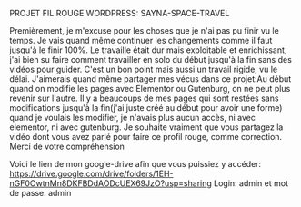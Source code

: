 PROJET FIL ROUGE WORDPRESS: SAYNA-SPACE-TRAVEL

Premièrement, je m'excuse pour les choses que je n'ai pas pu finir vu le temps. Je vais quand même continuer les changements comme il faut jusqu'à le finir 100%.
Le travaille était dur mais exploitable et enrichissant, j'ai bien su faire comment travailler en solo du début jusqu'à la fin sans des vidéos pour guider. C'est un bon point mais aussi un travail rigide, vu le délai.
J'aimerais quand même partager mes vécus dans ce projet:Au début quand on modifie les pages avec Elementor ou Gutenburg, on ne peut plus revenir sur l'autre. Il y a beaucoups de mes pages qui sont restées sans modifications jusqu'à la fin(j'ai juste créé au début pour avoir une forme) quand je voulais les modifier, je n'avais plus aucun accès, ni avec elementor, ni avec gutenburg. Je souhaite vraiment que vous partagez la vidéo dont vous avez parlé pour faire ce profil rouge, comme correction. Merci de votre compréhension 

Voici le lien de mon google-drive afin que vous puissiez y accéder: https://drive.google.com/drive/folders/1EH-nGF0OwtnMn8DKFBDdAODcUEX69JzO?usp=sharing
Login: admin et mot de passe: admin
